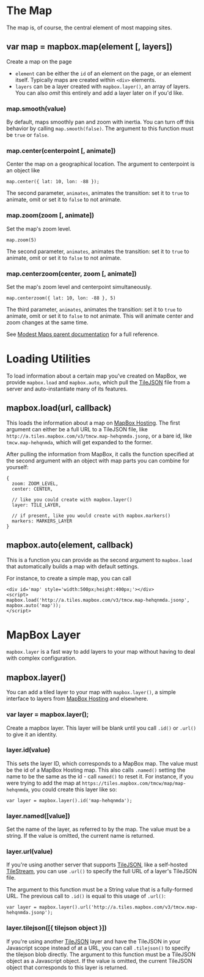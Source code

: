 # The Map

The map is, of course, the central element of most mapping sites.

## var map = mapbox.map(element [, layers])

Create a map on the page

* `element` can be either the `id` of an element on the page, or an element itself. Typically maps are created within `<div>` elements.
* `layers` can be a layer created with `mapbox.layer()`, an array of layers. You can also _omit_ this entirely and add a layer later on if you'd like.

### map.smooth(value)

By default, maps smoothly pan and zoom with inertia. You can turn off this behavior by calling `map.smooth(false)`.
The argument to this function must be `true` or `false`.

### map.center(centerpoint [, animate])

Center the map on a geographical location. The argument to centerpoint is an object like

    map.center({ lat: 10, lon: -88 });

The second parameter, `animates`, animates the transition: set it to `true` to animate, omit or set it to `false` to not animate.

### map.zoom(zoom [, animate])

Set the map's zoom level.

    map.zoom(5)

The second parameter, `animates`, animates the transition: set it to `true` to animate, omit or set it to `false` to not animate.

### map.centerzoom(center, zoom [, animate])

Set the map's zoom level and centerpoint simultaneously.

    map.centerzoom({ lat: 10, lon: -88 }, 5)

The third parameter, `animates`, animates the transition: set it to `true` to animate, omit or set it to `false` to not animate. This will animate center and zoom changes at the same time.

See [Modest Maps parent documentation](https://github.com/modestmaps/modestmaps-js/wiki) for a full reference.

# Loading Utilities

To load information about a certain map you've created on MapBox, we provide `mapbox.load` and
`mapbox.auto`, which pull the [TileJSON](http://mapbox.com/wax/tilejson.html) file from a server and
auto-instantiate many of its features.

## mapbox.load(url, callback)

This loads the information about a map on [MapBox Hosting](http://mapbox.com/tour/). The first argument can either be a full URL to a TileJSON file, like `http://a.tiles.mapbox.com/v3/tmcw.map-hehqnmda.jsonp`, or a bare id, like `tmcw.map-hehqnmda`, which will get expanded to the former.

After pulling the information from MapBox, it calls the function specified at the second argument with an object with map parts you can combine for yourself:

    {
      zoom: ZOOM_LEVEL,
      center: CENTER,

      // like you could create with mapbox.layer()
      layer: TILE_LAYER,

      // if present, like you would create with mapbox.markers()
      markers: MARKERS_LAYER 
    }

## mapbox.auto(element, callback)

This is a function you can provide as the second argument to `mapbox.load` that automatically builds a map with default settings.

For instance, to create a simple map, you can call

    <div id='map' style='width:500px;height:400px;'></div>
    <script>
    mapbox.load('http://a.tiles.mapbox.com/v3/tmcw.map-hehqnmda.jsonp', mapbox.auto('map'));
    </script>

# MapBox Layer

`mapbox.layer` is a fast way to add layers to your map without having to deal with complex configuration.

## mapbox.layer()

You can add a tiled layer to your map with `mapbox.layer()`, a simple interface to layers from [MapBox Hosting](http://mapbox.com/tour/) and elsewhere.

### var layer = mapbox.layer();

Create a mapbox layer. This layer will be blank until you call `.id()` or `.url()` to give it an identity.

### layer.id(value)

This sets the layer ID, which corresponds to a MapBox map. The value must be the id of
a MapBox Hosting map. This also calls `.named()` setting the name to be the same as the id -
call `named()` to reset it. For instance, if you were trying
to add the map at `https://tiles.mapbox.com/tmcw/map/map-hehqnmda`, you could create this layer like so:

    var layer = mapbox.layer().id('map-hehqnmda');

### layer.named([value])

Set the name of the layer, as referred to by the map. The value must be a string. If the
value is omitted, the current name is returned.

### layer.url(value)

If you're using another server that supports [TileJSON](https://github.com/mapbox/tilejson-spec), like a self-hosted [TileStream](https://github.com/mapbox/tilestream), you can use `.url()` to specify the full URL of a layer's TileJSON file.

The argument to this function must be a String value that is a fully-formed URL.
The previous call to `.id()` is equal to this usage of `.url()`:

    var layer = mapbox.layer().url('http://a.tiles.mapbox.com/v3/tmcw.map-hehqnmda.jsonp');

### layer.tilejson([{ tilejson object }])

If you're using another [TileJSON](https://github.com/mapbox/tilejson-spec) layer and have the
TileJSON in your Javascript scope instead of at a URL, you can call `.tilejson()` to specify the tilejson blob directly.
The argument to this function must be a TileJSON object as a Javascript object.
If the value is omitted, the current TileJSON object that corresponds to this layer
is returned.
